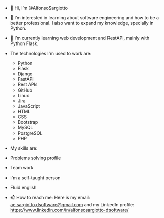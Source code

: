 - 👋 Hi, I’m @AlfonsoSargiotto
- 👀 I’m interested in learning about software engineering and how to be a better professional. I also want to expand my knowledge, specially in Python.
- 🌱 I’m currently learning web development and RestAPI, mainly with Python Flask.
- The technologies I'm used to work are: 
  - Python
  - Flask
  - Django
  - FastAPI
  - Rest APIs
  - GitHub
  - Linux
  - Jira
  - JavaScript
  - HTML
  - CSS
  - Bootstrap
  - MySQL
  - PostgreSQL
  - PHP


- My skills are:
 - Problems solving profile
 - Team work
 - I'm a self-taught person
 - Fluid english

- 📫 How to reach me: Here is my email: ae.sargiotto.dsoftware@gmail.com and my LinkedIn profile: https://www.linkedin.com/in/alfonsosargiotto-dsoftware/

